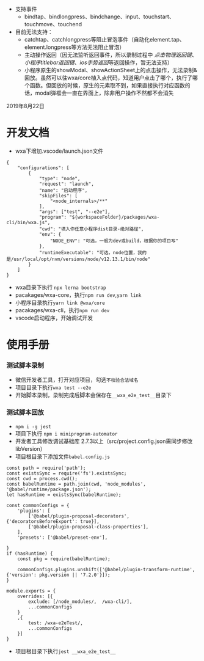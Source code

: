 * 支持事件
	* bindtap、bindlongpress、bindchange、input、touchstart、touchmove、touchend
* 目前无法支持：
    * catchtap、catchlongpress等阻止冒泡事件（自动化element.tap、element.longpress等方法无法阻止冒泡）
	* 主动操作返回（因无法监听返回事件，所以录制过程中 *点击物理返回键*、*小程序titlebar返回键*、*ios手势返回*等返回操作，暂无法支持）
    * 小程序原生的showModal、showActionSheet上的点击操作，无法录制&回放。虽然可以往wxa/core植入点代码，知道用户点击了哪个，执行了哪个函数。但回放的时候，原生的元素取不到，如果直接执行对应函数的话，modal弹框会一直在界面上，除非用户操作不然都不会消失


2019年8月22日

# 开发文档
* wxa下增加.vscode/launch.json文件
```
{
    "configurations": [
        {
            "type": "node",
            "request": "launch",
            "name": "启动程序",
            "skipFiles": [
                "<node_internals>/**"
            ],
            "args": ["test", "--e2e"],
            "program": "${workspaceFolder}/packages/wxa-cli/bin/wxa.js",
            "cwd": "填入你任意小程序dist目录-绝对路径",
            "env": {
                "NODE_ENV": "可选，一般为dev或build，根据你的项目写"
            },
            "runtimeExecutable": "可选，node位置，我的是/usr/local/opt/nvm/versions/node/v12.13.1/bin/node"
        }
    ]
}
```
* wxa目录下执行 `npx lerna bootstrap`
* pacakages/wxa-core，执行`npm run dev`,`yarn link`
* 小程序目录执行`yarn link @wxa/core`
* pacakages/wxa-cli，执行`npm run dev`
* vscode启动程序，开始调试开发

# 使用手册

### 测试脚本录制
* 微信开发者工具，打开对应项目，勾选`不校验合法域名`
* 项目目录下执行`wxa test --e2e`
* 开始脚本录制，录制完成后脚本会保存在`__wxa_e2e_test__`目录下

### 测试脚本回放
* `npm i -g jest`
* 项目下执行 `npm i miniprogram-automator`
* 开发者工具修改调试基础库 2.7.3以上（src/project.config.json需同步修改libVersion）
* 项目根目录下添加文件`babel.config.js`
```
const path = require('path');
const existsSync = require('fs').existsSync;
const cwd = process.cwd();
const babelRuntime = path.join(cwd, 'node_modules', '@babel/runtime/package.json');
let hasRuntime = existsSync(babelRuntime);

const commonConfigs = {
    'plugins': [
        ['@babel/plugin-proposal-decorators', {'decoratorsBeforeExport': true}],
        ['@babel/plugin-proposal-class-properties'],
    ],
    'presets': ['@babel/preset-env'],

}
if (hasRuntime) {
    const pkg = require(babelRuntime);

    commonConfigs.plugins.unshift(['@babel/plugin-transform-runtime', {'version': pkg.version || '7.2.0'}]);
}

module.exports = {
    overrides: [{
        exclude: [/node_modules/,  /wxa-cli/],
        ...commonConfigs
    }
    ,{
        test: /wxa-e2eTest/,
        ...commonConfigs
    }]
}
```
* 项目根目录下执行`jest __wxa_e2e_test__`
